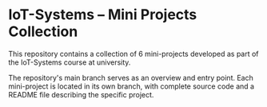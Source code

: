 # IoT-Systems – Mini Projects Collection
This repository contains a collection of 6 mini-projects developed as part of the IoT-Systems course at university.

The repository's main branch serves as an overview and entry point. Each mini-project is located in its own branch, with complete source code and a README file describing the specific project.
